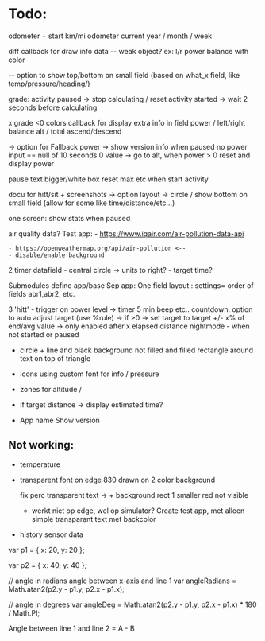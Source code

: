 # Todo:
odometer + start km/mi
odometer current year / month / week

diff callback for draw info data
    -- weak object?
    ex: l/r power balance with color
    
-- option to show top/bottom on small field (based on what_x field, like temp/pressure/heading/)

grade: activity paused -> stop calculating / reset 
activity started -> wait 2 seconds before calculating

x grade <0 colors
callback for display extra info in field
power / left/right balance
alt / total ascend/descend

-> option for Fallback power
-> show version info when paused
no power input == null of 10 seconds 0 value -> go to alt, when 
power > 0 reset and display power


pause text bigger/white box
reset max etc when start activity

docu for hitt/sit + screenshots
-> option layout -> circle / show bottom on small field
   (allow for some like time/distance/etc...)  
 
one screen: show stats when paused

air quality data?
Test app:
    - https://www.iqair.com/air-pollution-data-api

    - https://openweathermap.org/api/air-pollution <--
    - disable/enable background
    
2 timer datafield
    - central circle -> units to right?
    - target time?

Submodules define app/base
    Sep app: One field layout : settings= order of fields abr1,abr2, etc.

3 'hitt' - trigger on power level -> timer 5 min beep etc.. countdown.
option to auto adjust target (use %rule)
    -> if >0 -> set target to target +/- x% of end/avg value
    -> only enabled after x elapsed distance
nightmode - when not started or paused
- circle + line and black background not filled and filled rectangle around text on top of triangle
- icons using custom font for info / pressure 
- zones for altitude / 
- if target distance -> display estimated time?

- App name Show version 




## Not working:
 - temperature
 - transparent font on edge 830 drawn on 2 color background

    fix perc transparent text -> + background rect 1 smaller red not visible
    - werkt niet op edge, wel op simulator?
    Create test app, met alleen simple transparant text met backcolor
    
- history sensor data


var p1 = {
	x: 20,
	y: 20
};

var p2 = {
	x: 40,
	y: 40
};

// angle in radians angle between x-axis and line 1
var angleRadians = Math.atan2(p2.y - p1.y, p2.x - p1.x);

// angle in degrees
var angleDeg = Math.atan2(p2.y - p1.y, p2.x - p1.x) * 180 / Math.PI;

Angle between line 1 and line 2 = A - B
